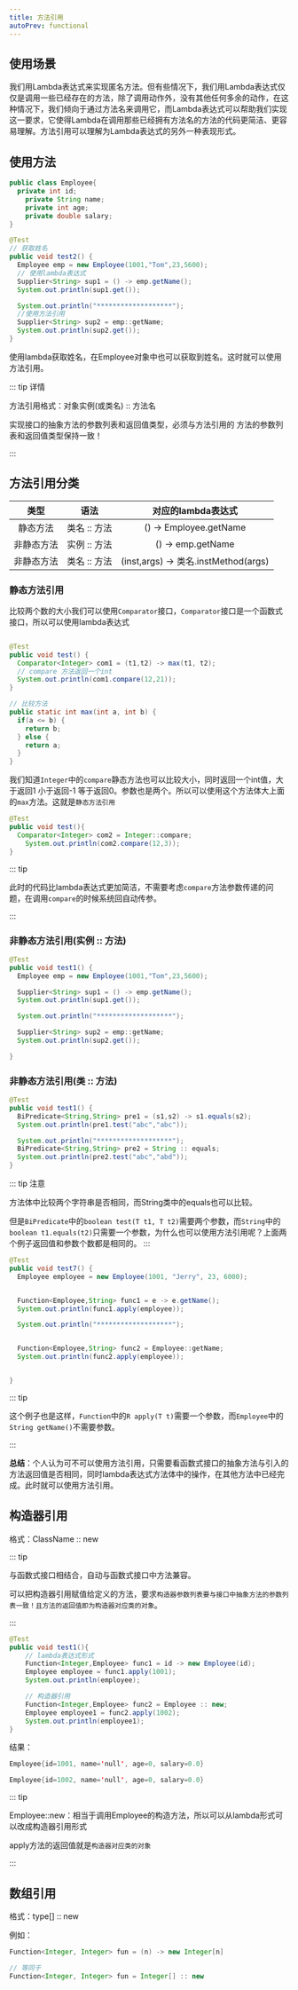 ```yaml
---
title: 方法引用
autoPrev: functional
---
```

## 使用场景
我们用Lambda表达式来实现匿名方法。但有些情况下，我们用Lambda表达式仅仅是调用一些已经存在的方法，除了调用动作外，没有其他任何多余的动作，在这种情况下，我们倾向于通过方法名来调用它，而Lambda表达式可以帮助我们实现这一要求，它使得Lambda在调用那些已经拥有方法名的方法的代码更简洁、更容易理解。方法引用可以理解为Lambda表达式的另外一种表现形式。

## 使用方法

```java
public class Employee{
  private int id;
	private String name;
	private int age;
	private double salary;
}

@Test
// 获取姓名
public void test2() {
  Employee emp = new Employee(1001,"Tom",23,5600);
  // 使用lambda表达式
  Supplier<String> sup1 = () -> emp.getName();
  System.out.println(sup1.get());

  System.out.println("*******************");
  //使用方法引用
  Supplier<String> sup2 = emp::getName;
  System.out.println(sup2.get());
}
```
使用lambda获取姓名，在Employee对象中也可以获取到姓名。这时就可以使用方法引用。

::: tip 详情

方法引用格式：对象实例(或类名) :: 方法名

实现接口的抽象方法的参数列表和返回值类型，必须与方法引用的
方法的参数列表和返回值类型保持一致！

:::

## 方法引用分类

|    类型    |     语法      |      对应的lambda表达式   |
| :-------: | :-----------: | :----------------------: |
|  静态方法  |  类名 :: 方法  |  () -> Employee.getName  |
| 非静态方法 |  实例 :: 方法  |    () -> emp.getName    |
| 非静态方法 |  类名 :: 方法  |    (inst,args) -> 类名.instMethod(args)  |

### 静态方法引用

比较两个数的大小我们可以使用`Comparator`接口，`Comparator`接口是一个函数式接口，所以可以使用lambda表达式

```java

@Test
public void test() {
  Comparator<Integer> com1 = (t1,t2) -> max(t1, t2);
  // compare 方法返回一个int
  System.out.println(com1.compare(12,21));
}

// 比较方法
public static int max(int a, int b) {
  if(a <= b) {
    return b;
  } else {
    return a;
  }
}
```

我们知道`Integer`中的`compare`静态方法也可以比较大小，同时返回一个int值，大于返回1 小于返回-1 等于返回0。参数也是两个。所以可以使用这个方法体大上面的`max`方法。这就是`静态方法引用`

```java
@Test
public void test(){
  Comparator<Integer> com2 = Integer::compare;
	System.out.println(com2.compare(12,3));
}
```

::: tip

此时的代码比lambda表达式更加简洁，不需要考虑`compare`方法参数传递的问题，在调用`compare`的时候系统回自动传参。

:::

### 非静态方法引用(实例 :: 方法)

```java
@Test
public void test1() {
  Employee emp = new Employee(1001,"Tom",23,5600);

  Supplier<String> sup1 = () -> emp.getName();
  System.out.println(sup1.get());

  System.out.println("*******************");

  Supplier<String> sup2 = emp::getName;
  System.out.println(sup2.get());

}
```

### 非静态方法引用(类 :: 方法)

```java
@Test
public void test1() {
  BiPredicate<String,String> pre1 = (s1,s2) -> s1.equals(s2);
  System.out.println(pre1.test("abc","abc"));

  System.out.println("*******************");
  BiPredicate<String,String> pre2 = String :: equals;
  System.out.println(pre2.test("abc","abd"));
}
```
::: tip 注意

方法体中比较两个字符串是否相同，而String类中的equals也可以比较。

但是`BiPredicate`中的`boolean test(T t1, T t2)`需要两个参数，而`String`中的`boolean t1.equals(t2)`只需要一个参数，为什么也可以使用方法引用呢？上面两个例子返回值和参数个数都是相同的。
:::

```java
@Test
public void test7() {
  Employee employee = new Employee(1001, "Jerry", 23, 6000);


  Function<Employee,String> func1 = e -> e.getName();
  System.out.println(func1.apply(employee));

  System.out.println("*******************");


  Function<Employee,String> func2 = Employee::getName;
  System.out.println(func2.apply(employee));


}
```

::: tip

这个例子也是这样，`Function`中的`R apply(T t)`需要一个参数，而`Employee`中的`String getName()`不需要参数。

:::

**总结**：个人认为可不可以使用方法引用，只需要看函数式接口的抽象方法与引入的方法返回值是否相同，同时lambda表达式方法体中的操作，在其他方法中已经完成。此时就可以使用方法引用。


## 构造器引用

格式：ClassName :: new

::: tip

与函数式接口相结合，自动与函数式接口中方法兼容。

可以把构造器引用赋值给定义的方法，要求`构造器参数列表要与接口中抽象方法的参数列表一致！且方法的返回值即为构造器对应类的对象`。

:::

```java
@Test
public void test1(){
    // lambda表达式形式
    Function<Integer,Employee> func1 = id -> new Employee(id);
    Employee employee = func1.apply(1001);
    System.out.println(employee);

    // 构造器引用
    Function<Integer,Employee> func2 = Employee :: new;
    Employee employee1 = func2.apply(1002);
    System.out.println(employee1);
}
```

结果：
```java
Employee{id=1001, name='null', age=0, salary=0.0}

Employee{id=1002, name='null', age=0, salary=0.0}
```
::: tip


Employee::new：相当于调用Employee的构造方法，所以可以从lambda形式可以改成构造器引用形式

apply方法的返回值就是`构造器对应类的对象`

:::

## 数组引用

格式：type[] :: new

例如：

```java
Function<Integer, Integer> fun = (n) -> new Integer[n]

// 等同于
Function<Integer, Integer> fun = Integer[] :: new

```